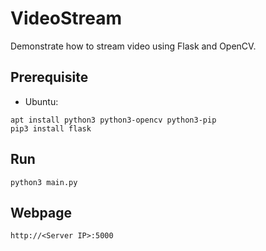 # VideoStream

Demonstrate how to stream video using Flask and OpenCV.

## Prerequisite
* Ubuntu:
```
apt install python3 python3-opencv python3-pip
pip3 install flask
```


## Run
```
python3 main.py
```

## Webpage
```
http://<Server IP>:5000
```
